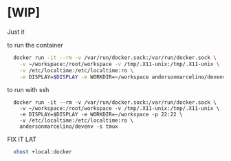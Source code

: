 # [WIP]
Just it


to run the container
```bash
  docker run -it --rm -v /var/run/docker.sock:/var/run/docker.sock \
    -v ~/workspace:/root/workspace -v /tmp/.X11-unix:/tmp/.X11-unix \
    -v /etc/localtime:/etc/localtime:ro \
    -e DISPLAY=$DISPLAY -e WORKDIR=~/workspace andersonmarcelino/devenv
```

to run with ssh
```
  docker run -it --rm -v /var/run/docker.sock:/var/run/docker.sock \
    -v ~/workspace:/root/workspace -v /tmp/.X11-unix:/tmp/.X11-unix \
    -e DISPLAY=$DISPLAY -e WORKDIR=~/workspace -p 22:22 \
    -v /etc/localtime:/etc/localtime:ro \
    andersonmarcelino/devenv -s tmux
```

FIX IT LAT
```bash
  xhost +local:docker
```
